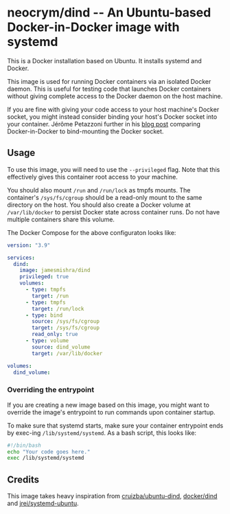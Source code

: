 # neocrym/dind -- An Ubuntu-based Docker-in-Docker image with systemd

This is a Docker installation based on Ubuntu. It installs systemd and Docker.

This image is used for running Docker containers via an isolated Docker daemon. This is useful for testing code that launches Docker containers without giving complete access to the Docker daemon on the host machine.

If you are fine with giving your code access to your host machine's Docker socket, you might instead consider binding your host's Docker socket into your container. Jérôme Petazzoni further in his [blog post](https://jpetazzo.github.io/2015/09/03/do-not-use-docker-in-docker-for-ci/) comparing Docker-in-Docker to bind-mounting the Docker socket.

## Usage

To use this image, you will need to use the `--privileged` flag. Note that this effectively gives this container root access to your machine.

You should also mount `/run` and `/run/lock` as tmpfs mounts. The container's `/sys/fs/cgroup` should be a read-only mount to the same directory on the host. You should also create a Docker volume at `/var/lib/docker` to persist Docker state across container runs. Do not have multiple containers share this volume.

The Docker Compose for the above configuraton looks like:

```yaml
version: "3.9"

services:
  dind:
    image: jamesmishra/dind
    privileged: true
    volumes:
      - type: tmpfs
        target: /run
      - type: tmpfs
        target: /run/lock
      - type: bind
        source: /sys/fs/cgroup
        target: /sys/fs/cgroup
        read_only: true
      - type: volume
        source: dind_volume
        target: /var/lib/docker

volumes:
  dind_volume:
```

### Overriding the entrypoint

If you are creating a new image based on this image, you might want to override the image's entrypoint to run commands upon container startup.

To make sure that systemd starts, make sure your container entrypoint ends by exec-ing `/lib/systemd/systemd`. As a bash script, this looks like:

```bash
#!/bin/bash
echo "Your code goes here."
exec /lib/systemd/systemd
```

## Credits

This image takes heavy inspiration from [cruizba/ubuntu-dind](https://github.com/cruizba/ubuntu-dind), [docker/dind](https://hub.docker.com/_/docker) and [jrei/systemd-ubuntu](https://hub.docker.com/r/jrei/systemd-ubuntu).

